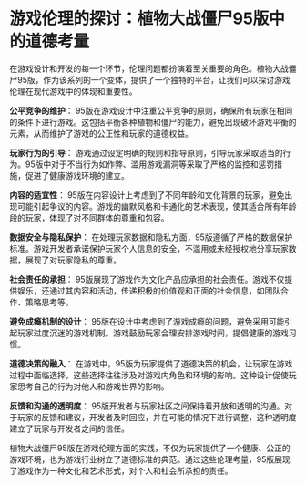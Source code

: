 # 游戏伦理的探讨：植物大战僵尸95版中的道德考量

在游戏设计和开发的每一个环节，伦理问题都扮演着至关重要的角色。植物大战僵尸95版，作为该系列的一个变体，提供了一个独特的平台，让我们可以探讨游戏伦理在现代游戏中的体现和重要性。

**公平竞争的维护**：
95版在游戏设计中注重公平竞争的原则，确保所有玩家在相同的条件下进行游戏。这包括平衡各种植物和僵尸的能力，避免出现破坏游戏平衡的元素，从而维护了游戏的公正性和玩家的道德权益。

**玩家行为的引导**：
游戏通过设定明确的规则和指导原则，引导玩家采取适当的行为。95版中对于不当行为如作弊、滥用游戏漏洞等采取了严格的监控和惩罚措施，促进了健康游戏环境的建立。

**内容的适宜性**：
95版在内容设计上考虑到了不同年龄和文化背景的玩家，避免出现可能引起争议的内容。游戏的幽默风格和卡通化的艺术表现，使其适合所有年龄段的玩家，体现了对不同群体的尊重和包容。

**数据安全与隐私保护**：
在处理玩家数据和隐私方面，95版遵循了严格的数据保护标准。游戏开发者承诺保护玩家个人信息的安全，不滥用或未经授权地分享玩家数据，展现了对玩家隐私的尊重。

**社会责任的承担**：
95版展现了游戏作为文化产品应承担的社会责任。游戏不仅提供娱乐，还通过其内容和活动，传递积极的价值观和正面的社会信息，如团队合作、策略思考等。

**避免成瘾机制的设计**：
95版在设计中考虑到了游戏成瘾的问题，避免采用可能引起玩家过度沉迷的游戏机制。游戏鼓励玩家合理安排游戏时间，提倡健康的游戏习惯。

**道德决策的融入**：
在游戏中，95版为玩家提供了道德决策的机会，让玩家在游戏过程中面临选择，这些选择往往涉及对游戏内角色和环境的影响。这种设计促使玩家思考自己的行为对他人和游戏世界的影响。

**反馈和沟通的透明度**：
95版开发者与玩家社区之间保持着开放和透明的沟通。对于玩家的反馈和建议，开发者及时回应，并在可能的情况下进行调整，这种透明度建立了玩家与开发者之间的信任。

植物大战僵尸95版在游戏伦理方面的实践，不仅为玩家提供了一个健康、公正的游戏环境，也为游戏行业树立了道德标准的典范。通过这些伦理考量，95版展现了游戏作为一种文化和艺术形式，对个人和社会所承担的责任。